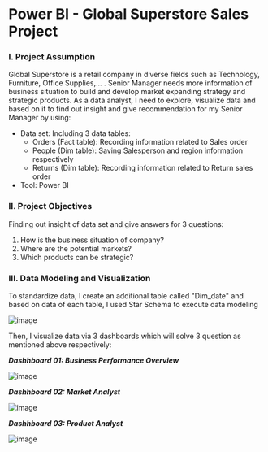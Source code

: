 # Power BI - Global Superstore Sales Project
### **I. Project Assumption**
Global Superstore is a retail company in diverse fields such as Technology, Furniture, Office Supplies,... . Senior Manager needs more information of business situation to build and develop market expanding strategy and strategic products. As a data analyst, I need to explore, visualize data and based on it to find out insight and give recommendation for my Senior Manager by using:
- Data set: Including 3 data tables:
  + Orders (Fact table): Recording information related to Sales order
  + People (Dim table): Saving Salesperson and region information respectively
  + Returns (Dim table): Recording information related to Return sales order
- Tool: Power BI
### **II. Project Objectives**
Finding out insight of data set and give answers for 3 questions:
1. How is the business situation of company?
2. Where are the potential markets?
3. Which products can be strategic?
### **III. Data Modeling and Visualization**
To standardize data, I create an additional table called "Dim_date" and based on data of each table, I used Star Schema to execute data modeling

![image](https://github.com/user-attachments/assets/df20de9b-1c24-4b09-9d34-dae0fd9a40f0)

Then, I visualize data via 3 dashboards which will solve 3 question as mentioned above respectively:

_**Dashhboard 01: Business Performance Overview**_

![image](https://github.com/user-attachments/assets/9591f988-0237-4e77-8349-44f3ac4599ee)

_**Dashhboard 02: Market Analyst**_

![image](https://github.com/user-attachments/assets/26d8a868-1547-44ea-8ebd-3eb5219f2b58)

_**Dashhboard 03: Product Analyst**_

![image](https://github.com/user-attachments/assets/07b8fef8-9b71-4e8e-8b04-c7d74a119ceb)

